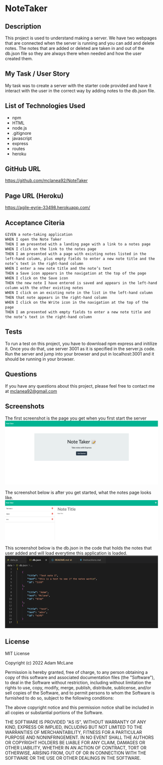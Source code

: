 # NoteTaker

## Description
This project is used to understand making a server.  We have two webpages that are connected when the server is running and you can add and delete notes.  The notes that are added or deleted are taken in and out of the db.json file so they are always there when needed and how the user created them.

## My Task / User Story
My task was to create a server with the starter code provided and have it interact with the user in the correct way by adding notes to the db.json file.

## List of Technologies Used
 - npm
 - HTML
 - node.js
 - .gitignore
 - javascript
 - express
 - routes
 - heroku

 ## GitHub URL

 https://github.com/mclanea92/NoteTaker


 ## Page URL (Heroku)

 https://agile-eyrie-33498.herokuapp.com/

 ## Acceptance Citeria
 ```
GIVEN a note-taking application
WHEN I open the Note Taker
THEN I am presented with a landing page with a link to a notes page
WHEN I click on the link to the notes page
THEN I am presented with a page with existing notes listed in the left-hand column, plus empty fields to enter a new note title and the note’s text in the right-hand column
WHEN I enter a new note title and the note’s text
THEN a Save icon appears in the navigation at the top of the page
WHEN I click on the Save icon
THEN the new note I have entered is saved and appears in the left-hand column with the other existing notes
WHEN I click on an existing note in the list in the left-hand column
THEN that note appears in the right-hand column
WHEN I click on the Write icon in the navigation at the top of the page
THEN I am presented with empty fields to enter a new note title and the note’s text in the right-hand column
```

## Tests
To run a test on this project, you have to download npm express and initilize it.  Once you do that, use server 3001 as it is specified in the server.js code.  Run the server and jump into your browser and put in localhost:3001 and it should be running in your browser.  

## Questions
If you have any questions about this project, please feel free to contact me at mclanea92@gmail.com

## Screenshots

The first screenshot is the page you get when you first start the server
![first page when starting the server](./images/pg1.png)


The screenshot below is after you get started, what the notes page looks like.
![where you can add notes to the server for the user](./images/pg2.png)

This screenshot below is the db.json in the code that holds the notes that user added and will load everytime this application is loaded.
![db.json where the data is stored from the user](./images/json.png)

## License
MIT License

Copyright (c) 2022 Adam McLane

Permission is hereby granted, free of charge, to any person obtaining a copy
of this software and associated documentation files (the "Software"), to deal
in the Software without restriction, including without limitation the rights
to use, copy, modify, merge, publish, distribute, sublicense, and/or sell
copies of the Software, and to permit persons to whom the Software is
furnished to do so, subject to the following conditions:

The above copyright notice and this permission notice shall be included in all
copies or substantial portions of the Software.

THE SOFTWARE IS PROVIDED "AS IS", WITHOUT WARRANTY OF ANY KIND, EXPRESS OR
IMPLIED, INCLUDING BUT NOT LIMITED TO THE WARRANTIES OF MERCHANTABILITY,
FITNESS FOR A PARTICULAR PURPOSE AND NONINFRINGEMENT. IN NO EVENT SHALL THE
AUTHORS OR COPYRIGHT HOLDERS BE LIABLE FOR ANY CLAIM, DAMAGES OR OTHER
LIABILITY, WHETHER IN AN ACTION OF CONTRACT, TORT OR OTHERWISE, ARISING FROM,
OUT OF OR IN CONNECTION WITH THE SOFTWARE OR THE USE OR OTHER DEALINGS IN THE
SOFTWARE.
